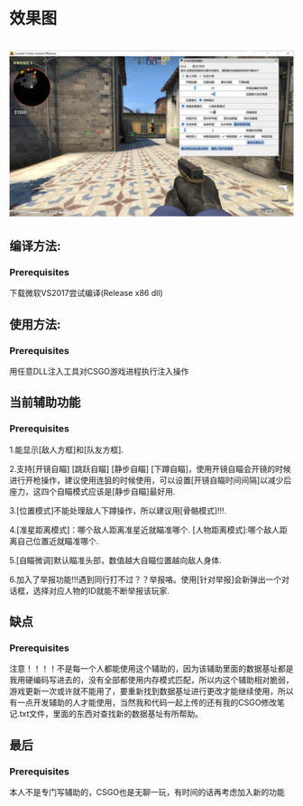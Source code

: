 # 效果图
<h1 align="center">
	<img src="test.jpg" alt="">
	<br>
</h1>

## 编译方法:

### Prerequisites
下载微软VS2017尝试编译(Release  x86  dll)

## 使用方法:

### Prerequisites
用任意DLL注入工具对CSGO游戏进程执行注入操作

## 当前辅助功能

### Prerequisites
1.能显示[敌人方框]和[队友方框].

2.支持[开镜自瞄] [跳跃自瞄] [静步自瞄] [下蹲自瞄]，使用开镜自瞄会开镜的时候进行开枪操作，建议使用连狙的时候使用，可以设置[开镜自瞄时间间隔]以减少后座力，这四个自瞄模式应该是[静步自瞄]最好用.

3.[位置模式]不能处理敌人下蹲操作，所以建议用[骨骼模式]!!!.

4.[准星距离模式]：哪个敌人距离准星近就瞄准哪个.
[人物距离模式]:哪个敌人距离自己位置近就瞄准哪个.

5.[自瞄微调]默认瞄准头部，数值越大自瞄位置越向敌人身体.

6.加入了举报功能!!!遇到同行打不过？？举报咯。使用[针对举报]会新弹出一个对话框，选择对应人物的ID就能不断举报该玩家.


## 缺点

### Prerequisites
注意！！！！不是每一个人都能使用这个辅助的，因为该辅助里面的数据基址都是我用硬编码写进去的，没有全部都使用内存模式匹配，所以内这个辅助相对脆弱，游戏更新一次或许就不能用了，要重新找到数据基址进行更改才能继续使用，所以有一点开发辅助的人才能使用，当然我和代码一起上传的还有我的CSGO修改笔记.txt文件，里面的东西对查找新的数据基址有所帮助。

## 最后

### Prerequisites
本人不是专门写辅助的，CSGO也是无聊一玩，有时间的话再考虑加入新的功能











